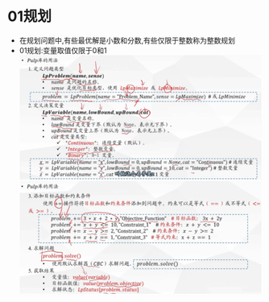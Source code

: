 # 01规划
- 在规划问题中,有些最优解是小数和分数,有些仅限于整数称为整数规划
- 01规划:变量取值仅限于0和1
![alt text](<屏幕截图 2025-10-20 132518.png>)
![alt text](<屏幕截图 2025-10-20 132920.png>)
